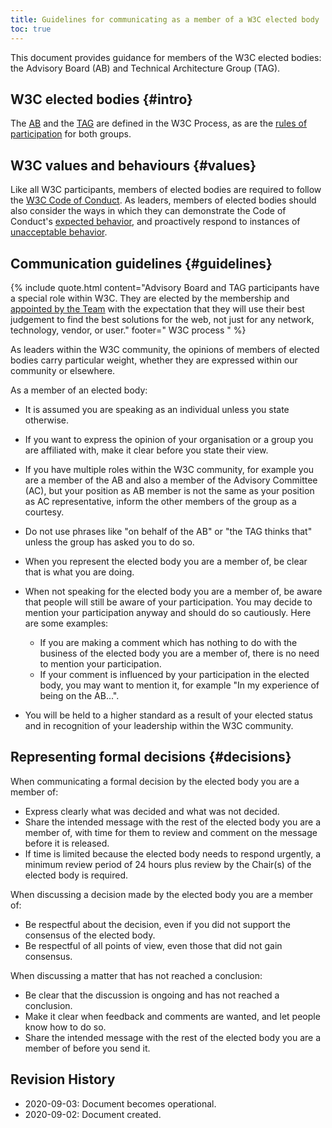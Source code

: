 ```yaml
---
title: Guidelines for communicating as a member of a W3C elected body
toc: true
---
```


This document provides guidance for members of the W3C elected bodies: the Advisory Board (AB) and Technical Architecture Group (TAG).

## W3C elected bodies {#intro}

The [AB](/policies/process/#AB) and the [TAG](/policies/process/#TAG) are defined in the W3C Process, as are the [rules of participation](/policies/process/#AB-TAG-participation) for both groups.

## W3C values and behaviours {#values}

Like all W3C participants, members of elected bodies are required to follow the [W3C Code of Conduct](/policies/code-of-conduct/). As leaders, members of elected bodies should also consider the ways in which they can demonstrate the Code of Conduct's [expected behavior](/policies/code-of-conduct/#expected-behavior), and proactively respond to instances of [unacceptable behavior](/policies/code-of-conduct/#unacceptablebehavior).

## Communication guidelines {#guidelines}

{% include quote.html content="Advisory Board and TAG participants have a special role within W3C. They are elected by the membership and [appointed by the Team](/policies/process/#TAG-appointments) with the expectation that they will use their best judgement to find the best solutions for the web, not just for any network, technology, vendor, or user."  footer=" W3C process " %}

As leaders within the W3C community, the opinions of members of elected bodies carry particular weight, whether they are expressed within our community or elsewhere.

As a member of an elected body:

- It is assumed you are speaking as an individual unless you state otherwise.
- If you want to express the opinion of your organisation or a group you are affiliated with, make it clear before you state their view.
- If you have multiple roles within the W3C community, for example you are a member of the AB and also a member of the Advisory Committee (AC), but your position as AB member is not the same as your position as AC representative, inform the other members of the group as a courtesy.
- Do not use phrases like "on behalf of the AB" or "the TAG thinks that" unless the group has asked you to do so.
- When you represent the elected body you are a member of, be clear that is what you are doing.
- When not speaking for the elected body you are a member of, be aware that people will still be aware of your participation. You may decide to mention your participation anyway and should do so cautiously. Here are some examples:
  
  - If you are making a comment which has nothing to do with the business of the elected body you are a member of, there is no need to mention your participation.
  - If your comment is influenced by your participation in the elected body, you may want to mention it, for example "In my experience of being on the AB...".
- You will be held to a higher standard as a result of your elected status and in recognition of your leadership within the W3C community.

## Representing formal decisions {#decisions}

When communicating a formal decision by the elected body you are a member of:

- Express clearly what was decided and what was not decided.
- Share the intended message with the rest of the elected body you are a member of, with time for them to review and comment on the message before it is released.
- If time is limited because the elected body needs to respond urgently, a minimum review period of 24 hours plus review by the Chair(s) of the elected body is required.

When discussing a decision made by the elected body you are a member of:

- Be respectful about the decision, even if you did not support the consensus of the elected body.
- Be respectful of all points of view, even those that did not gain consensus.

When discussing a matter that has not reached a conclusion:

- Be clear that the discussion is ongoing and has not reached a conclusion.
- Make it clear when feedback and comments are wanted, and let people know how to do so.
- Share the intended message with the rest of the elected body you are a member of before you send it.

## Revision History

- 2020-09-03: Document becomes operational.
- 2020-09-02: Document created.
